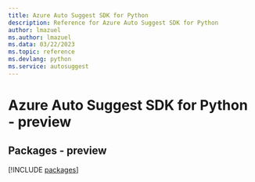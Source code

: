 ```yaml
---
title: Azure Auto Suggest SDK for Python
description: Reference for Azure Auto Suggest SDK for Python
author: lmazuel
ms.author: lmazuel
ms.data: 03/22/2023
ms.topic: reference
ms.devlang: python
ms.service: autosuggest
---
```

# Azure Auto Suggest SDK for Python - preview
## Packages - preview
[!INCLUDE [packages](auto-suggest-index.md)]